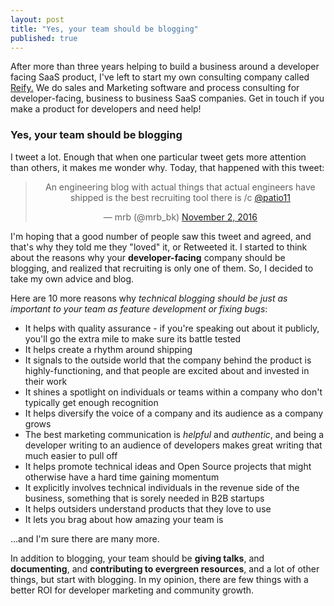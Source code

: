 ```yaml
---
layout: post
title: "Yes, your team should be blogging"
published: true
---
```


<div id="cta">After more than three years helping to build a business around a developer facing SaaS product, I've left to start my own consulting company called <a href="http://reifyworks.com">Reify.</a> We do sales and Marketing software and process consulting for <span class="highlight">developer-facing, business to business SaaS companies</span>. Get in touch if you make a product for developers and need help!</div>

### Yes, your team should be blogging

I tweet a lot. Enough that when one particular tweet gets more attention than others, it makes me wonder why. Today, that happened with this tweet:

<center><blockquote class="twitter-tweet" data-conversation="none" data-lang="en"><p lang="en" dir="ltr">An engineering blog with actual things that actual engineers have shipped is the best recruiting tool there is /c <a href="https://twitter.com/patio11">@patio11</a></p>&mdash; mrb (@mrb_bk) <a href="https://twitter.com/mrb_bk/status/793778579515510785">November 2, 2016</a></blockquote>
<script async src="//platform.twitter.com/widgets.js" charset="utf-8"></script></center>

I'm hoping that a good number of people saw this tweet and agreed, and that's why they told me they "loved" it, or Retweeted it. I started to think about the reasons why your **developer-facing** company should be blogging, and realized that recruiting is only one of them. So, I decided to take my own advice and blog.

Here are 10 more reasons why *technical blogging should be just as important to your team as feature development or fixing bugs*:

* It helps with quality assurance - if you're speaking out about it publicly, you'll go the extra mile to make sure its battle tested
* It helps create a rhythm around shipping
* It signals to the outside world that the company behind the product is highly-functioning, and that people are excited about and invested in their work
* It shines a spotlight on individuals or teams within a company who don't typically get enough recognition
* It helps diversify the voice of a company and its audience as a company grows
* The best marketing communication is *helpful* and *authentic*, and being a developer writing to an audience of developers makes great writing that much easier to pull off
* It helps promote technical ideas and Open Source projects that might otherwise have a hard time gaining momentum
* It explicitly involves technical individuals in the revenue side of the business, something that is sorely needed in B2B startups
* It helps outsiders understand products that they love to use
* It lets you brag about how amazing your team is

...and I'm sure there are many more.

In addition to blogging, your team should be **giving talks**, and **documenting**, and **contributing to evergreen resources**, and a lot of other things, but start with blogging. In my opinion, there are few things with a better ROI for developer marketing and community growth.
